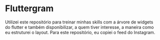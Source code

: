 # Fluttergram

Utilizei este repositório para treinar minhas skills com a árvore de widgets do flutter e também disponibilizar, a quem tiver interesse, a maneira como eu estruturei o layout. Para este repositório, eu copiei o feed do Instagram.
